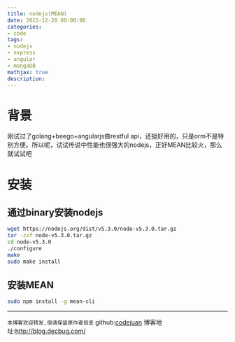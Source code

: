 ```yaml
---
title: nodejs(MEAN)
date: 2015-12-28 00:00:00
categories:
- code
tags: 
- nodejs
- express
- angular
- mongoDB
mathjax: true
description: 
---
```


# 背景

刚试过了golang+beego+angularjs做restful api，还挺好用的，只是orm不是特别方便。所以呢，试试传说中性能也很强大的nodejs，正好MEAN比较火，那么就试试吧

<!--more-->

# 安装

## 通过binary安装nodejs
```sh
wget https://nodejs.org/dist/v5.3.0/node-v5.3.0.tar.gz
tar -zxf node-v5.3.0.tar.gz
cd node-v5.3.0
./configure
make
sudo make install
```

## 安装MEAN
```sh
sudo npm install -g mean-cli
```

----------------------------

`本博客欢迎转发,但请保留原作者信息`
github:[codejuan](https://github.com/CodeJuan)
博客地址:http://blog.decbug.com/

